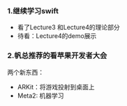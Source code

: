 ### 1.继续学习swift
- 看了Lecture3 和Lecture4的理论部分
- 待看：Lecture4的demo展示

### 2.帆总推荐的看苹果开发者大会
两个新东西：

- ARKit：将游戏投射到桌面上
- Meta2: 机器学习